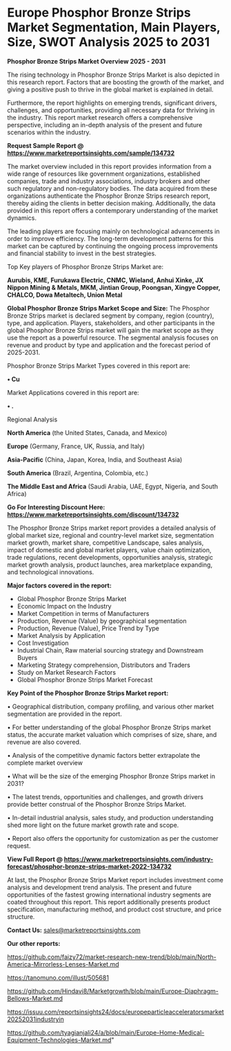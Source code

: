 # Europe Phosphor Bronze Strips Market Segmentation, Main Players, Size, SWOT Analysis 2025 to 2031

<Strong> Phosphor Bronze Strips Market Overview 2025 - 2031</strong>

The rising technology in Phosphor Bronze Strips Market is also depicted in this research report. Factors that are boosting the growth of the market, and giving a positive push to thrive in the global market is explained in detail.

Furthermore, the report highlights on emerging trends, significant drivers, challenges, and opportunities, providing all necessary data for thriving in the industry. This report market research offers a comprehensive perspective, including an in-depth analysis of the present and future scenarios within the industry.

<strong>Request Sample Report @ <a href=https://www.marketreportsinsights.com/sample/134732>https://www.marketreportsinsights.com/sample/134732</a></strong>

The market overview included in this report provides information from a wide range of resources like government organizations, established companies, trade and industry associations, industry brokers and other such regulatory and non-regulatory bodies. The data acquired from these organizations authenticate the Phosphor Bronze Strips research report, thereby aiding the clients in better decision making. Additionally, the data provided in this report offers a contemporary understanding of the market dynamics.

The leading players are focusing mainly on technological advancements in order to improve efficiency. The long-term development patterns for this market can be captured by continuing the ongoing process improvements and financial stability to invest in the best strategies.

Top Key players of Phosphor Bronze Strips Market are:

<strong>Aurubis, KME, Furukawa Electric, CNMC, Wieland, Anhui Xinke, JX Nippon Mining & Metals, MKM, Jintian Group, Poongsan, Xingye Copper, CHALCO, Dowa Metaltech, Union Metal</strong>

<strong><b>Global Phosphor Bronze Strips Market Scope and Size:</b></strong>
The Phosphor Bronze Strips market is declared segment by company, region (country), type, and application. Players, stakeholders, and other participants in the global Phosphor Bronze Strips market will gain the market scope as they use the report as a powerful resource. The segmental analysis focuses on revenue and product by type and application and the forecast period of 2025-2031.

Phosphor Bronze Strips Market Types covered in this report are:

<strong>• Cu</strong>

Market Applications covered in this report are:

<strong>• .</strong> 

Regional Analysis

<strong>North America</strong> (the United States, Canada, and Mexico)

<strong>Europe</strong> (Germany, France, UK, Russia, and Italy)

<strong>Asia-Pacific</strong> (China, Japan, Korea, India, and Southeast Asia)

<strong>South America</strong> (Brazil, Argentina, Colombia, etc.)

<strong>The Middle East and Africa</strong> (Saudi Arabia, UAE, Egypt, Nigeria, and South Africa)

<strong>Go For Interesting Discount Here: <a href=https://www.marketreportsinsights.com/discount/134732>https://www.marketreportsinsights.com/discount/134732</a></strong>

The Phosphor Bronze Strips market report provides a detailed analysis of global market size, regional and country-level market size, segmentation market growth, market share, competitive Landscape, sales analysis, impact of domestic and global market players, value chain optimization, trade regulations, recent developments, opportunities analysis, strategic market growth analysis, product launches, area marketplace expanding, and technological innovations.

<strong><b>Major factors covered in the report:</b></strong>
<ul>
  <li>Global Phosphor Bronze Strips Market </li>
  <li>Economic Impact on the Industry</li>
  <li>Market Competition in terms of Manufacturers</li>
  <li>Production, Revenue (Value) by geographical segmentation</li>
  <li>Production, Revenue (Value), Price Trend by Type</li>
  <li>Market Analysis by Application</li>
  <li>Cost Investigation</li>
  <li>Industrial Chain, Raw material sourcing strategy and Downstream Buyers</li>
  <li>Marketing Strategy comprehension, Distributors and Traders</li>
  <li>Study on Market Research Factors</li>
  <li>Global Phosphor Bronze Strips Market Forecast</li>
</ul>

<strong><b>Key Point of the Phosphor Bronze Strips Market report:</b></strong>

• Geographical distribution, company profiling, and various other market segmentation are provided in the report.

• For better understanding of the global Phosphor Bronze Strips market status, the accurate market valuation which comprises of size, share, and revenue are also covered.

• Analysis of the competitive dynamic factors better extrapolate the complete market overview

• What will be the size of the emerging Phosphor Bronze Strips market in 2031?

• The latest trends, opportunities and challenges, and growth drivers provide better construal of the Phosphor Bronze Strips Market.

• In-detail industrial analysis, sales study, and production understanding shed more light on the future market growth rate and scope.

• Report also offers the opportunity for customization as per the customer request.

<strong><b>View Full Report @ <a href=https://www.marketreportsinsights.com/industry-forecast/phosphor-bronze-strips-market-2022-134732>https://www.marketreportsinsights.com/industry-forecast/phosphor-bronze-strips-market-2022-134732</a></b></strong>


At last, the Phosphor Bronze Strips Market report includes investment come analysis and development trend analysis. The present and future opportunities of the fastest growing international industry segments are coated throughout this report. This report additionally presents product specification, manufacturing method, and product cost structure, and price structure.

<strong>Contact Us:</strong>
sales@marketreportsinsights.com

<strong>Our other reports:</strong>

<a href=https://github.com/faizy72/market-research-new-trend/blob/main/North-America-Mirrorless-Lenses-Market.md>https://github.com/faizy72/market-research-new-trend/blob/main/North-America-Mirrorless-Lenses-Market.md</a>

<a href=https://tanomuno.com/illust/505681>https://tanomuno.com/illust/505681</a>

<a href=https://github.com/Hindavi8/Marketgrowth/blob/main/Europe-Diaphragm-Bellows-Market.md>https://github.com/Hindavi8/Marketgrowth/blob/main/Europe-Diaphragm-Bellows-Market.md</a>

<a href=https://issuu.com/reportsinsights24/docs/europeparticleacceleratorsmarket20252031industryin>https://issuu.com/reportsinsights24/docs/europeparticleacceleratorsmarket20252031industryin</a>

<a href=https://github.com/tyagianjali24/a/blob/main/Europe-Home-Medical-Equipment-Technologies-Market.md>https://github.com/tyagianjali24/a/blob/main/Europe-Home-Medical-Equipment-Technologies-Market.md</a>"
